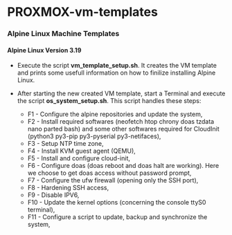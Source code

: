 # PROXMOX-vm-templates


### Alpine Linux Machine Templates

#### Alpine Linux Version 3.19
- Execute the script **vm_template_setup.sh**. It creates the VM template and prints some usefull information on how to finilize installing Alpine Linux.

- After starting the new created VM template, start a Terminal and execute the script **os_system_setup.sh**. This script handles these steps:
  - F1 - Configure the alpine repositories and update the system,
  - F2 - Install required softwares (neofetch htop chrony doas tzdata nano parted bash) and some other softwares required for CloudInit (python3 py3-pip py3-pyserial py3-netifaces),
  - F3 - Setup NTP time zone,
  - F4 - Install KVM guest agent (QEMU),
  - F5 - Install and configure cloud-init,
  - F6 - Configure doas (doas reboot and doas halt are working). Here we choose to get doas access without password prompt,
  - F7 - Configure the ufw firewall (opening only the SSH port),
  - F8 - Hardening SSH access,
  - F9 - Disable IPV6, 
  - F10 - Update the kernel options (concerning the console ttyS0 terminal),
  - F11 - Configure a script to update, backup and synchronize the system,
  

